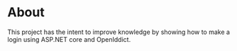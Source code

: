 # About
This project has the intent to improve knowledge by showing how to make a login using ASP.NET core and OpenIddict.
